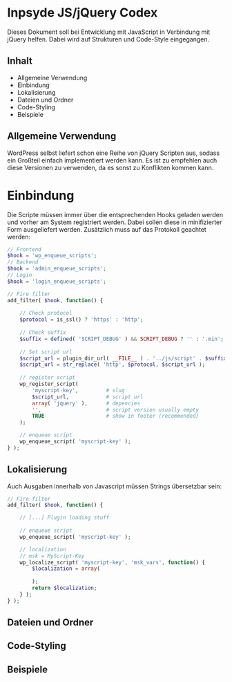 # Inpsyde JS/jQuery Codex

Dieses Dokument soll bei Entwicklung mit JavaScript in Verbindung mit jQuery helfen. Dabei wird auf Strukturen und Code-Style eingegangen.

## Inhalt

* Allgemeine Verwendung
* Einbindung
* Lokalisierung
* Dateien und Ordner
* Code-Styling
* Beispiele

## Allgemeine Verwendung

WordPress selbst liefert schon eine Reihe von jQuery Scripten aus, sodass ein Großteil einfach implementiert werden kann. Es ist zu empfehlen auch diese Versionen zu verwenden, da es sonst zu Konflikten kommen kann.

# Einbindung

Die Scripte müssen immer über die entsprechenden Hooks geladen werden und vorher am System registriert werden. Dabei sollen diese in minifizierter Form ausgeliefert werden. Zusätzlich muss auf das Protokoll geachtet werden:

```php
// Frontend
$hook = 'wp_enqueue_scripts';
// Backend
$hook = 'admin_enqueue_scripts';
// Login
$hook = 'login_enqueue_scripts';

// Fire filter
add_filter( $hook, function() {
	
	// Check protocol
	$protocol = is_ssl() ? 'https' : 'http';
	
	// Check suffix
	$suffix = defined( 'SCRIPT_DEBUG' ) && SCRIPT_DEBUG ? '' : '.min';
	
	// Set script url
	$script_url = plugin_dir_url( __FILE__ ) . '../js/script' . $suffix . '.js';
	$script_url = str_replace( 'http', $protocol, $script_url );
	
	// register script
	wp_register_script(
		'myscript-key',			# slug
		$script_url,			# script url
		array( 'jquery' ),		# depencies
		'',						# script version usually empty
		TRUE					# show in footer (recommended)
	);

	// enqueue script
	wp_enqueue_script( 'myscript-key' );
} );
```

## Lokalisierung

Auch Ausgaben innerhalb von Javascript müssen Strings übersetzbar sein:

```php
// Fire filter
add_filter( $hook, function() {

	// [...] Plugin loading stuff
	
	// enqueue script
	wp_enqueue_script( 'myscript-key' );

	// localization
	// msk = MyScript-Key
	wp_localize_script( 'myscript-key', 'msk_vars', function() {
		$localization = array(
		
		);
		return $localization;
	} );
} );
```

## Dateien und Ordner
## Code-Styling
## Beispiele